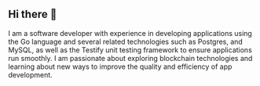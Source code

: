 ## Hi there 👋
I am a software developer with experience in developing applications using the Go language and several related technologies such as Postgres, and MySQL, as well as the Testify unit testing framework to ensure applications run smoothly.
I am passionate about exploring blockchain technologies and learning about new ways to improve the quality and efficiency of app development.
<br/>
